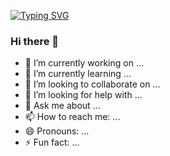 <a href="https://git.io/typing-svg"><img src="https://readme-typing-svg.herokuapp.com?font=Courier&duration=2000&pause=500&color=2CF700&multiline=true&width=500&height=110&lines=A+whole+bunch+of+turbulence;A+whole+bunch+of+turbulence;Everybody+strap+your+seatbelts;Cause+theres+about+to+be+some+turbulence." alt="Typing SVG" /></a>


### Hi there 👋

- 🔭 I’m currently working on ...
- 🌱 I’m currently learning ...
- 👯 I’m looking to collaborate on ...
- 🤔 I’m looking for help with ...
- 💬 Ask me about ...
- 📫 How to reach me: ...
- 😄 Pronouns: ...
- ⚡ Fun fact: ...
<!--
**NedNedov228/NedNedov228** is a ✨ _special_ ✨ repository because its `README.md` (this file) appears on your GitHub profile.

Here are some ideas to get you started:

- 🔭 I’m currently working on ...
- 🌱 I’m currently learning ...
- 👯 I’m looking to collaborate on ...
- 🤔 I’m looking for help with ...
- 💬 Ask me about ...
- 📫 How to reach me: ...
- 😄 Pronouns: ...
- ⚡ Fun fact: ...
-->
